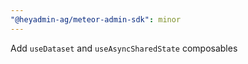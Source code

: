 ```yaml
---
"@heyadmin-ag/meteor-admin-sdk": minor
---
```


Add `useDataset` and `useAsyncSharedState` composables
